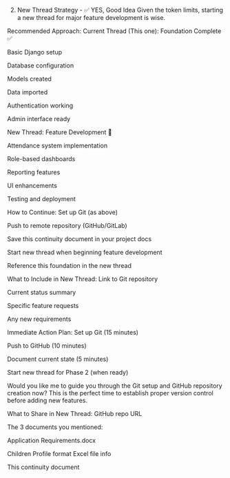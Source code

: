 2. New Thread Strategy - ✅ YES, Good Idea
Given the token limits, starting a new thread for major feature development is wise.

Recommended Approach:
Current Thread (This one): Foundation Complete ✅

Basic Django setup

Database configuration

Models created

Data imported

Authentication working

Admin interface ready

New Thread: Feature Development 🚀

Attendance system implementation

Role-based dashboards

Reporting features

UI enhancements

Testing and deployment

How to Continue:
Set up Git (as above)

Push to remote repository (GitHub/GitLab)

Save this continuity document in your project docs

Start new thread when beginning feature development

Reference this foundation in the new thread

What to Include in New Thread:
Link to Git repository

Current status summary

Specific feature requests

Any new requirements

Immediate Action Plan:
Set up Git (15 minutes)

Push to GitHub (10 minutes)

Document current state (5 minutes)

Start new thread for Phase 2 (when ready)

Would you like me to guide you through the Git setup and GitHub repository creation now? This is the perfect time to establish proper version control before adding new features.

What to Share in New Thread:
GitHub repo URL

The 3 documents you mentioned:

Application Requirements.docx

Children Profile format Excel file info

This continuity document

